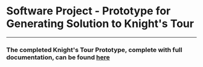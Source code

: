 # Software Project - Prototype for Generating Solution to Knight's Tour
---

### The completed Knight's Tour Prototype, complete with full documentation, can be found [here](Software-Development/Assignments/Software/completed-knight-tour-prototype.py)
